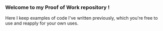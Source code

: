 ### Welcome to my Proof of Work repository !
Here I keep examples of code I've written previously, which you're free to use and reapply for your own uses.

